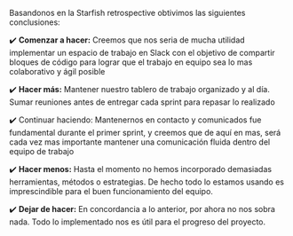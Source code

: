 Basandonos en  la Starfish retrospective obtivimos las siguientes conclusiones:

:heavy_check_mark: **Comenzar a hacer:**
Creemos que nos seria de mucha utilidad implementar un espacio de trabajo en Slack con el objetivo de compartir bloques de código para lograr que el trabajo en equipo sea lo mas colaborativo y ágil posible

:heavy_check_mark: **Hacer más:**
Mantener nuestro tablero de trabajo organizado y al día. Sumar reuniones antes de entregar cada sprint para repasar lo realizado

:heavy_check_mark: Continuar haciendo:
Mantenernos en contacto y comunicados fue fundamental durante el primer sprint, y creemos que de aquí en mas, será cada vez mas importante mantener una comunicación fluida dentro del equipo de trabajo

:heavy_check_mark: **Hacer menos:**
Hasta el momento no hemos incorporado demasiadas herramientas, métodos o estrategias. De hecho todo lo estamos usando es imprescindible para el buen funcionamiento del equipo.

:heavy_check_mark: **Dejar de hacer:**
En concordancia a lo anterior, por ahora no nos sobra nada. Todo lo implementado nos es útil para el progreso del proyecto.